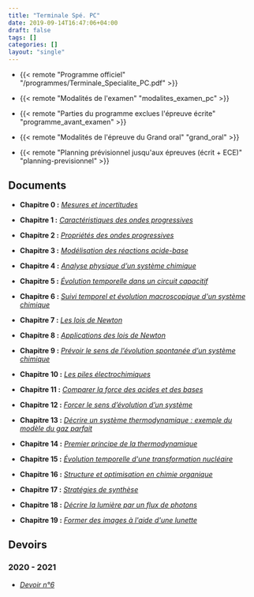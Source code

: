 ```yaml
---
title: "Terminale Spé. PC"
date: 2019-09-14T16:47:06+04:00
draft: false
tags: []
categories: []
layout: "single"
---
```


- {{< remote "Programme officiel" "/programmes/Terminale_Specialite_PC.pdf" >}}

- {{< remote "Modalités de l'examen" "modalites_examen_pc" >}}

- {{< remote "Parties du programme exclues l'épreuve écrite" "programme_avant_examen" >}}

- {{< remote "Modalités de l'épreuve du Grand oral" "grand_oral" >}}

- {{< remote "Planning prévisionnel jusqu'aux épreuves (écrit + ECE)" "planning-previsionnel" >}}


## Documents ##

- **Chapitre 0 :** [*Mesures et incertitudes*](chap-0)

- **Chapitre 1 :** [*Caractéristiques des ondes progressives*](chap-1)

- **Chapitre 2 :** [*Propriétés des ondes progressives*](chap-2)

- **Chapitre 3 :** [*Modélisation des réactions acide-base*](chap-3)

- **Chapitre 4 :** [*Analyse physique d’un système chimique*](chap-4)

- **Chapitre 5 :** [*Évolution temporelle dans un circuit capacitif*](chap-5)

- **Chapitre 6 :** [*Suivi temporel et évolution macroscopique d'un système chimique*](chap-6)

- **Chapitre 7 :** [*Les lois de Newton*](chap-7)

- **Chapitre 8 :** [*Applications des lois de Newton*](chap-8)

- **Chapitre 9 :** [*Prévoir le sens de l’évolution spontanée d’un système chimique*](chap-9)

- **Chapitre 10 :** [*Les piles électrochimiques*](chap-10)

- **Chapitre 11 :** [*Comparer la force des acides et des bases*](chap-11)

- **Chapitre 12 :** [*Forcer le sens d’évolution d’un système*](chap-12)

- **Chapitre 13 :** [*Décrire un système thermodynamique : exemple du modèle du gaz parfait*](chap-13)

- **Chapitre 14 :** [*Premier principe de la thermodynamique*](chap-14)

- **Chapitre 15 :** [*Évolution temporelle d'une transformation nucléaire*](chap-15)

- **Chapitre 16 :** [*Structure et optimisation en chimie organique*](chap-16)

- **Chapitre 17 :** [*Stratégies de synthèse*](chap-17)

- **Chapitre 18 :** [*Décrire la lumière par un flux de photons*](chap-18)

- **Chapitre 19 :** [*Former des images à l'aide d'une lunette*](chap-19)

## Devoirs

### 2020 - 2021

- [*Devoir n°6*](devoirs/2020-2021/ds-5)
